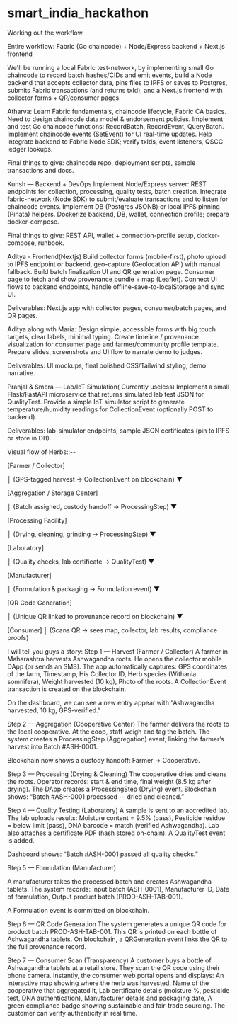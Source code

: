 # smart_india_hackathon
Working out the workflow.


Entire workflow:
Fabric (Go chaincode) + Node/Express backend + Next.js frontend

We'll be running a local Fabric test-network, by implementing  small Go chaincode to record batch hashes/CIDs and emit events, 
build a Node backend that accepts collector data, pins files to IPFS or saves to Postgres, submits Fabric transactions (and returns txId),
and a Next.js frontend with collector forms + QR/consumer pages.


Atharva:
Learn Fabric fundamentals, chaincode lifecycle, Fabric CA basics.
Need to design chaincode data model & endorsement policies.
Implement and test Go chaincode functions: RecordBatch, RecordEvent, QueryBatch.
Implement chaincode events (SetEvent) for UI real-time updates.
Help integrate backend to Fabric Node SDK; verify txIds, event listeners, QSCC ledger lookups.

Final things to give: chaincode repo, deployment scripts, sample transactions and docs.

Kunsh — Backend + DevOps
Implement Node/Express server: REST endpoints for collection, processing, quality tests, batch creation.
Integrate fabric-network (Node SDK) to submit/evaluate transactions and to listen for chaincode events.
Implement DB (Postgres JSONB) or local IPFS pinning (Pinata) helpers.
Dockerize backend, DB, wallet, connection profile; prepare docker-compose.

Final things to give: REST API, wallet + connection-profile setup, docker-compose, runbook.

Aditya - Frontend(Nextjs)
Build collector forms (mobile-first), photo upload to IPFS endpoint or backend, geo-capture (Geolocation API) with manual fallback.
Build batch finalization UI and QR generation page. Consumer page to fetch and show provenance bundle + map (Leaflet).
Connect UI flows to backend endpoints, handle offline-save-to-localStorage and sync UI.

Deliverables: Next.js app with collector pages, consumer/batch pages, and QR pages.


Aditya along wth Maria:
Design simple, accessible forms with big touch targets, clear labels, minimal typing.
Create timeline / provenance visualization for consumer page and farmer/community profile template.
Prepare slides, screenshots and UI flow to narrate demo to judges.

Deliverables: UI mockups, final polished CSS/Tailwind styling, demo narrative.

Pranjal & Smera — Lab/IoT Simulation( Currently useless)
Implement a small Flask/FastAPI microservice that returns simulated lab test JSON for QualityTest.
Provide a simple IoT simulator script to generate temperature/humidity readings for CollectionEvent (optionally POST to backend).

Deliverables: lab-simulator endpoints, sample JSON certificates (pin to IPFS or store in DB).



Visual flow of Herbs::--

[Farmer / Collector] 

   │   (GPS-tagged harvest → CollectionEvent on blockchain)
   ▼
   
[Aggregation / Storage Center]

   │   (Batch assigned, custody handoff → ProcessingStep)
   ▼
   
[Processing Facility]

   │   (Drying, cleaning, grinding → ProcessingStep)
   ▼
   
[Laboratory]

   │   (Quality checks, lab certificate → QualityTest)
   ▼
   
[Manufacturer]

   │   (Formulation & packaging → Formulation event)
   ▼
   
[QR Code Generation]

   │   (Unique QR linked to provenance record on blockchain)
   ▼
   
[Consumer]
   │   (Scans QR → sees map, collector, lab results, compliance proofs)

I will tell you guys a story:
Step 1 — Harvest (Farmer / Collector)
A farmer in Maharashtra harvests Ashwagandha roots.
He opens the collector mobile DApp (or sends an SMS).
The app automatically captures:
GPS coordinates of the farm,
Timestamp,
His Collector ID,
Herb species (Withania somnifera),
Weight harvested (10 kg),
Photo of the roots.
A CollectionEvent transaction is created on the blockchain.

On the dashboard, we can see a new entry appear with “Ashwagandha harvested, 10 kg, GPS-verified.”

Step 2 — Aggregation (Cooperative Center)
The farmer delivers the roots to the local cooperative.
At the coop, staff weigh and tag the batch.
The system creates a ProcessingStep (Aggregation) event, linking the farmer’s harvest into Batch #ASH-0001.

Blockchain now shows a custody handoff: Farmer → Cooperative.

Step 3 — Processing (Drying & Cleaning)
The cooperative dries and cleans the roots.
Operator records: start & end time, final weight (8.5 kg after drying).
The DApp creates a ProcessingStep (Drying) event.
Blockchain shows: “Batch #ASH-0001 processed — dried and cleaned.”

Step 4 — Quality Testing (Laboratory)
A sample is sent to an accredited lab.
The lab uploads results:
Moisture content = 9.5% (pass),
Pesticide residue = below limit (pass),
DNA barcode = match (verified Ashwagandha).
Lab also attaches a certificate PDF (hash stored on-chain).
A QualityTest event is added.

Dashboard shows: “Batch #ASH-0001 passed all quality checks.”

Step 5 — Formulation (Manufacturer)

A manufacturer takes the processed batch and creates Ashwagandha tablets.
The system records:
Input batch (ASH-0001),
Manufacturer ID,
Date of formulation,
Output product batch (PROD-ASH-TAB-001).

A Formulation event is committed on blockchain.

Step 6 — QR Code Generation
The system generates a unique QR code for product batch PROD-ASH-TAB-001.
This QR is printed on each bottle of Ashwagandha tablets.
On blockchain, a QRGeneration event links the QR to the full provenance record.

Step 7 — Consumer Scan (Transparency)
A customer buys a bottle of Ashwagandha tablets at a retail store.
They scan the QR code using their phone camera.
Instantly, the consumer web portal opens and displays:
An interactive map showing where the herb was harvested,
Name of the cooperative that aggregated it,
Lab certificate details (moisture %, pesticide test, DNA authentication),
Manufacturer details and packaging date,
A green compliance badge showing sustainable and fair-trade sourcing.
The customer can verify authenticity in real time.












